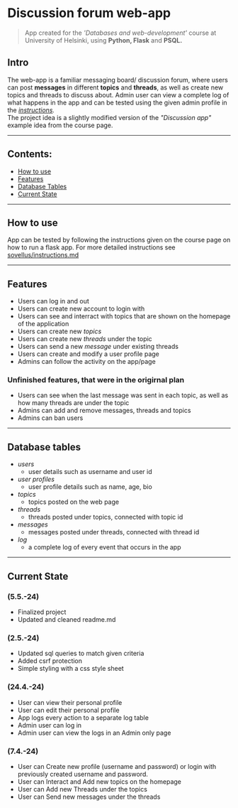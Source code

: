 # Discussion forum web-app
> App created for the *'Databases and web-development'* course at University of Helsinki, using **Python, Flask** and **PSQL.**

## Intro
The web-app is a familiar messaging board/ discussion forum, where users can post **messages** in different **topics** and **threads**, as well as create new topics and threads to discuss about.
Admin user can view a complete log of what happens in the app and can be tested using the given admin profile in the *[instructions](sovellus/instructions.md).*\
The project idea is a slightly modified version of the *"Discussion app"* example idea from the course page.

---

## Contents:
- [How to use](#how-to-use)
- [Features](#features)
- [Database Tables](#database-tables)
- [Current State](#current-state)

--- 

## How to use
App can be tested by following the instructions given on the course page on how to run a flask app. 
For more detailed instructions see [sovellus/instructions.md](sovellus/instructions.md)

---

## Features
- Users can log in and out
- Users can create new account to login with 
- Users can see and interract with topics that are shown on the homepage of the application
- Users can create new *topics* 
- Users can create new *threads* under the topic
- Users can send a new *message* under existing threads
- Users can create and modify a user profile page
- Admins can follow the activity on the app/page

### Unfinished features, that were in the origirnal plan
- Users can see when the last message was sent in each topic, as well as how many threads are under the topic
- Admins can add and remove messages, threads and topics
- Admins can ban users

--- 

## Database tables
- *users*
  - user details such as username and user id
- *user profiles* 
  - user profile details such as name, age, bio
- *topics* 
  - topics posted on the web page
- *threads* 
  - threads posted under topics, connected with topic id
- *messages*
  - messages posted under threads, connected with thread id
- *log*
  - a complete log of every event that occurs in the app

--- 

## Current State 

### (5.5.-24)
- Finalized project
- Updated and cleaned readme.md  

### (2.5.-24)
- Updated sql queries to match given criteria
- Added csrf protection
- Simple styling with a css style sheet

### (24.4.-24)
- User can view their personal profile
- User can edit their personal profile
- App logs every action to a separate log table
- Admin user can log in
- Admin user can view the logs in an Admin only page

### (7.4.-24)
- User can Create new profile (username and password) or login with previously created username and password.
- User can Interact and Add new topics on the homepage
- User can Add new Threads under the topics
- User can Send new messages under the threads

